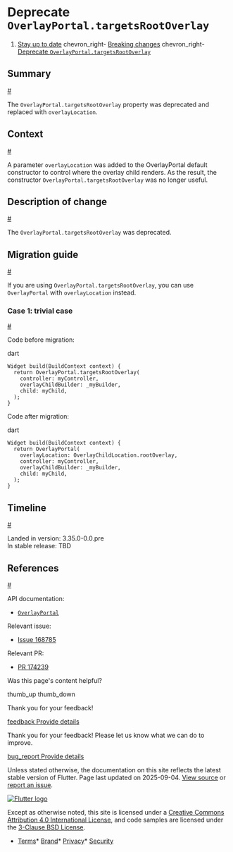 Deprecate `OverlayPortal.targetsRootOverlay`
============================================

1. [Stay up to date](/release) chevron\_right- [Breaking changes](/release/breaking-changes) chevron\_right- [Deprecate `OverlayPortal.targetsRootOverlay`](/release/breaking-changes/deprecate-overlay-portal-targets-root)

Summary
-------

[#](#summary)

The `OverlayPortal.targetsRootOverlay` property was deprecated and replaced with `overlayLocation`.

Context
-------

[#](#context)

A parameter `overlayLocation` was added to the OverlayPortal default constructor to control where the overlay child renders. As the result, the constructor `OverlayPortal.targetsRootOverlay` was no longer useful.

Description of change
---------------------

[#](#description-of-change)

The `OverlayPortal.targetsRootOverlay` was deprecated.

Migration guide
---------------

[#](#migration-guide)

If you are using `OverlayPortal.targetsRootOverlay`, you can use `OverlayPortal` with `overlayLocation` instead.

### Case 1: trivial case

[#](#case-1-trivial-case)

Code before migration:

dart

```
Widget build(BuildContext context) {
  return OverlayPortal.targetsRootOverlay(
    controller: myController,
    overlayChildBuilder: _myBuilder,
    child: myChild,
  );
}
```

Code after migration:

dart

```
Widget build(BuildContext context) {
  return OverlayPortal(
    overlayLocation: OverlayChildLocation.rootOverlay,
    controller: myController,
    overlayChildBuilder: _myBuilder,
    child: myChild,
  );
}
```

Timeline
--------

[#](#timeline)

Landed in version: 3.35.0-0.0.pre  
 In stable release: TBD

References
----------

[#](#references)

API documentation:

* [`OverlayPortal`](https://api.flutter.dev/flutter/widgets/OverlayPortal-class.html)

Relevant issue:

* [Issue 168785](https://github.com/flutter/flutter/issues/168785)

Relevant PR:

* [PR 174239](https://github.com/flutter/flutter/pull/174239)

Was this page's content helpful?

thumb\_up thumb\_down

Thank you for your feedback!

 [feedback Provide details](https://github.com/flutter/website/issues/new?template=1_page_issue.yml&&page-url=https://docs.flutter.dev/release/breaking-changes/deprecate-overlay-portal-targets-root/&page-source=https://github.com/flutter/website/tree/main/src/content/release/breaking-changes/deprecate-overlay-portal-targets-root.md)

Thank you for your feedback! Please let us know what we can do to improve.

 [bug\_report Provide details](https://github.com/flutter/website/issues/new?template=1_page_issue.yml&&page-url=https://docs.flutter.dev/release/breaking-changes/deprecate-overlay-portal-targets-root/&page-source=https://github.com/flutter/website/tree/main/src/content/release/breaking-changes/deprecate-overlay-portal-targets-root.md)

Unless stated otherwise, the documentation on this site reflects the latest stable version of Flutter. Page last updated on 2025-09-04. [View source](https://github.com/flutter/website/tree/main/src/content/release/breaking-changes/deprecate-overlay-portal-targets-root.md) or [report an issue](https://github.com/flutter/website/issues/new?template=1_page_issue.yml&&page-url=https://docs.flutter.dev/release/breaking-changes/deprecate-overlay-portal-targets-root/&page-source=https://github.com/flutter/website/tree/main/src/content/release/breaking-changes/deprecate-overlay-portal-targets-root.md "Report an issue with this page").

[![Flutter logo](/assets/images/branding/flutter/logo+text/horizontal/white.svg)](https://flutter.dev)

Except as otherwise noted, this site is licensed under a [Creative Commons Attribution 4.0 International License](https://creativecommons.org/licenses/by/4.0/), and code samples are licensed under the [3-Clause BSD License](https://opensource.org/licenses/BSD-3-Clause).

* [Terms](/tos "Terms of use")* [Brand](/brand "Brand usage guidelines")* [Privacy](https://policies.google.com/privacy "Privacy policy")* [Security](/security "Security philosophy and practices")

   